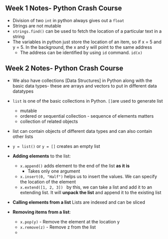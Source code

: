 
## Week 1 Notes- Python Crash Course

* Division of two `int` in python always gives out a `float `
* Strings are not mutable 
* `strings.find()` can be used to fetch the location of a particular text in a string
* The variables in python just store the location of an item,  so if x = 5 and y = 5. In the background, the x and y will point to the same address
	* The address can be identified by using `id` command. `id(x)`

## Week 2 Notes- Python Crash Course

* We also have collections [Data Structures] in Python along with the basic data types- these are arrays and vectors to put in different data datatypes

* `list` is one of the basic collections in Python. `[]`are used to generate list 
	* mutable
	* ordered or sequential collection - sequence of elements matters
	* collection of related objects
* list can contain objects of different data types and can also contain other lists
* `y = list()` or `y = []` creates an empty list 

* **Adding elements** to the list:
	* `x.append()` adds element to the end of the list **as it is**
		* Takes only one argument
	* `x.insert(0, "Half")` helps us to insert the values. We can specify the location of the element 
	* `x.extend([1, 2, 3]) ` by this, we can take a list and add it to an extending list. It will **unpack the list** and append it to the existing list

* **Calling elements from a list** Lists are indexed and can be sliced
* **Removing items from a list**:
	* `x.pop(y)` - Remove the element at the location y
	* `x.remove(z)` - Remove z from the list
	* 

<!--stackedit_data:
eyJoaXN0b3J5IjpbMTAwNTQ3OTQzNywxMTE3MzE5MjcyLC0xMD
M5OTU5OTA3LDQwMTQwMzU5Niw5MDE0NTU3MjksLTUxMDU4Nzk3
MywtMTM4NzM1NDU5NywtOTU4MjI0MjM5LDE5NzQ3NjEwMDYsMT
g2MzIwMjE5NywtMTA1ODMyMTA1N119
-->
